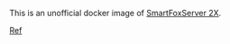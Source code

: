 This is an unofficial docker image of [SmartFoxServer 2X](https://www.smartfoxserver.com/).

[Ref](https://github.com/timlien/docker-smartfox)
